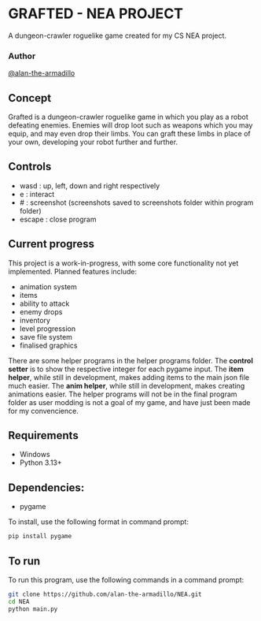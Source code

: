 # GRAFTED - NEA PROJECT

A dungeon-crawler roguelike game created for my CS NEA project.

### Author

[@alan-the-armadillo](https://github.com/alan-the-armadillo)

## Concept

Grafted is a dungeon-crawler roguelike game in which you play as a robot defeating enemies.
Enemies will drop loot such as weapons which you may equip, and may even drop their limbs.
You can graft these limbs in place of your own, developing your robot further and further.

## Controls
 - wasd : up, left, down and right respectively
 - e : interact
 - \# : screenshot (screenshots saved to screenshots folder within program folder)
 - escape : close program

## Current progress
This project is a work-in-progress, with some core functionality not yet implemented. Planned features include:

- animation system
- items
- ability to attack
- enemy drops
- inventory
- level progression
- save file system
- finalised graphics

There are some helper programs in the helper programs folder.
The **control setter** is to show the respective integer for each pygame input.
The **item helper**, while still in development, makes adding items to the main json file much easier.
The **anim helper**, while still in development, makes creating animations easier.
The helper programs will not be in the final program folder as user modding is not a goal of my game, and have just been made for my convencience.

## Requirements

- Windows
- Python 3.13+

## Dependencies:
- pygame
  
To install, use the following format in command prompt:
```bash
pip install pygame
```

## To run
To run this program, use the following commands in a command prompt:
```bash
git clone https://github.com/alan-the-armadillo/NEA.git
cd NEA
python main.py
```

